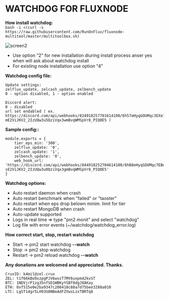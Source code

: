 # WATCHDOG FOR FLUXNODE
<b>How install watchdog:</b>   
```bash -i <(curl -s https://raw.githubusercontent.com/RunOnFlux/fluxnode-multitool/master/multitoolbox.sh)```  

![screen2](https://raw.githubusercontent.com/XK4MiLX/zelnode/master/image/w_menu.jpg)

* Use option "2" for new installation diuring install process anser yes when will ask about watchdog install
* For existing node installation use option "4"

<b>Watchdog config file:</b>

```
Update settings:
zelflux_update, zelcash_update, zelbench_update
0 - option disabled, 1 - option enabled

Discord alert:
0 - disabled
url set endabled ( ex. https://discord.com/api/webhooks/824918257701614100/6h57eHyqGOUMqc3EXe7u4l-mE2ViJKV2_2IzUQw3u5QziVqx3wmBvqWMSpVr8_PIQ0E5 )
```
<b>Sample config::</b>
```
module.exports = {
    tier_eps_min: '300',
    zelflux_update: '0',
    zelcash_update: '1',
    zelbench_update: '0',
    web_hook_url: 'https://discord.com/api/webhooks/844918252704614100/6hB8eHyqGOUMqc7EBe7u4l-sE2ViJKV2_2IzUQw3u0QziVqx3gmBvqWMSpVr8_PIQ0E5'
}
```

<b>Watchdog options:</b>
* Auto restart daemon when crash  
* Auto restart benchmark when "failed" or "taoster"
* Auto restart when eps drop belown minim. limit for tier
* Auto restart MongoDB when crash
* Auto-update supported
* Logs in real time => type "pm2 monit" and select "watchdog"  
* Log file with error events (~/watchdog/watchdog_error.log)

<b>How correct start, stop, restart watchdog</b>
* Start -> pm2 start watchdog <b>--watch</b> 
* Stop -> pm2 stop watchdog  
* Restart -> pm2 reload watchdog <b>--watch</b>  
  
<b>Any donations are welcomed and appreciated. Thanks.</b>  
```
CruxID: k4mil@zel.crux  
ZEL: t1f66kBo9xzpgPJV6wvzT7MY6unpm42kvST  
BTC: 1NDVjrP1zg35nfSD1WBKyYSBf8dgJ8AKay  
ETH: 0xf515e0e2ba9347c208418c88a7d75bee3288a010  
LTC: LgST14gr5LH93U8NBeAdFZVwsLzxTBRTq8
```

